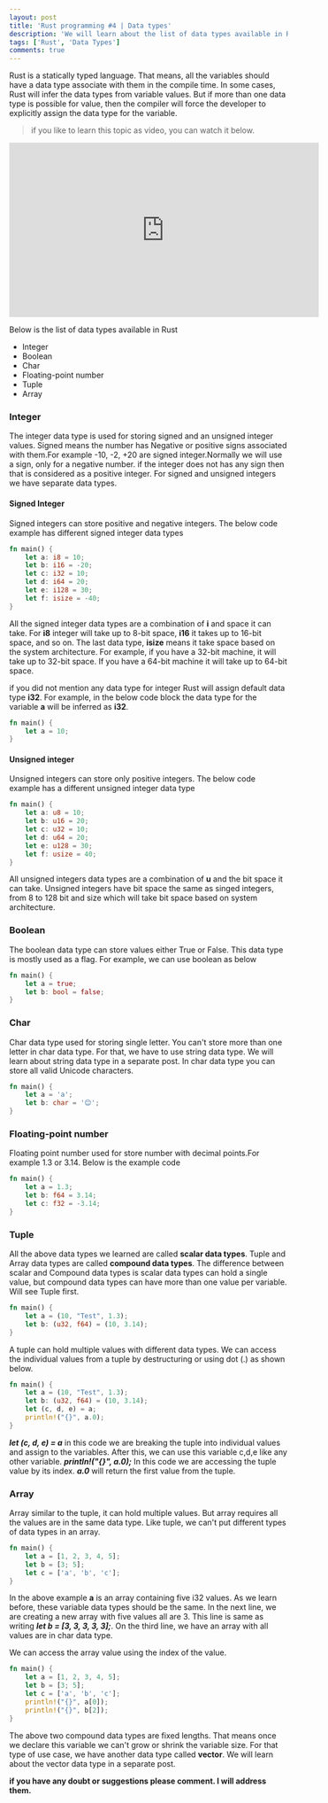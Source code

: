 ```yaml
---
layout: post
title: 'Rust programming #4 | Data types'
description: 'We will learn about the list of data types available in Rust and when to use what data types'
tags: ['Rust', 'Data Types']
comments: true
---
```


Rust is a statically typed language. That means, all the variables should have a data type associate with them in the compile time. In some cases, Rust will infer the data types from variable values. But if more than one data type is possible for value, then the compiler will force the developer to explicitly assign the data type for the variable.

> if you like to learn this topic as video, you can watch it below.

<div class="video-container">

<iframe width="560" height="315" src="https://www.youtube.com/embed/pGLqwOJYu3E" title="YouTube video player" frameborder="0" allow="accelerometer; autoplay; clipboard-write; encrypted-media; gyroscope; picture-in-picture" allowfullscreen></iframe>
</div>

Below is the list of data types available in Rust

- Integer
- Boolean
- Char
- Floating-point number
- Tuple
- Array

### Integer

The integer data type is used for storing signed and an unsigned integer values. Signed means the number has Negative or positive signs associated with them.For example -10, -2, +20 are signed integer.Normally we will use a sign, only for a negative number. if the integer does not has any sign then that is considered as a positive integer. For signed and unsigned integers we have separate data types.

#### Signed Integer

Signed integers can store positive and negative integers. The below code example has different signed integer data types

```rs
fn main() {
    let a: i8 = 10;
    let b: i16 = -20;
    let c: i32 = 10;
    let d: i64 = 20;
    let e: i128 = 30;
    let f: isize = -40;
}
```

All the signed integer data types are a combination of **i** and space it can take. For **i8** integer will take up to 8-bit space, **i16** it takes up to 16-bit space, and so on. The last data type, **isize** means it take space based on the system architecture. For example, if you have a 32-bit machine, it will take up to 32-bit space. If you have a 64-bit machine it will take up to 64-bit space.

if you did not mention any data type for integer Rust will assign default data type **i32**. For example, in the below code block the data type for the variable **a** will be inferred as **i32**.

```rs
fn main() {
    let a = 10;
}
```

#### Unsigned integer

Unsigned integers can store only positive integers. The below code example has a different unsigned integer data type

```rs
fn main() {
    let a: u8 = 10;
    let b: u16 = 20;
    let c: u32 = 10;
    let d: u64 = 20;
    let e: u128 = 30;
    let f: usize = 40;
}
```

All unsigned integers data types are a combination of **u** and the bit space it can take. Unsigned integers have bit space the same as singed integers, from 8 to 128 bit and size which will take bit space based on system architecture.

### Boolean

The boolean data type can store values either True or False. This data type is mostly used as a flag. For example, we can use boolean as below

```rs
fn main() {
    let a = true;
    let b: bool = false;
}
```

### Char

Char data type used for storing single letter. You can't store more than one letter in char data type. For that, we have to use string data type. We will learn about string data type in a separate post. In char data type you can store all valid Unicode characters.

```rs
fn main() {
    let a = 'a';
    let b: char = '😊';
}
```

### Floating-point number

Floating point number used for store number with decimal points.For example 1.3 or 3.14. Below is the example code

```rs
fn main() {
    let a = 1.3;
    let b: f64 = 3.14;
    let c: f32 = -3.14;
}
```

### Tuple

All the above data types we learned are called **scalar data types**. Tuple and Array data types are called **compound data types**. The difference between scalar and Compound data types is scalar data types can hold a single value, but compound data types can have more than one value per variable. Will see Tuple first.

```rs
fn main() {
    let a = (10, "Test", 1.3);
    let b: (u32, f64) = (10, 3.14);
}
```

A tuple can hold multiple values with different data types. We can access the individual values from a tuple by destructuring or using dot (.) as shown below.

```rs
fn main() {
    let a = (10, "Test", 1.3);
    let b: (u32, f64) = (10, 3.14);
    let (c, d, e) = a;
    println!("{}", a.0);
}
```

**_let (c, d, e) = a_** in this code we are breaking the tuple into individual values and assign to the variables. After this, we can use this variable c,d,e like any other variable. **_println!("{}", a.0);_** In this code we are accessing the tuple value by its index. **_a.0_** will return the first value from the tuple.

### Array

Array similar to the tuple, it can hold multiple values. But array requires all the values are in the same data type. Like tuple, we can't put different types of data types in an array.

```rs
fn main() {
    let a = [1, 2, 3, 4, 5];
    let b = [3; 5];
    let c = ['a', 'b', 'c'];
}
```

In the above example **a** is an array containing five i32 values. As we learn before, these variable data types should be the same. In the next line, we are creating a new array with five values all are 3. This line is same as writing **_let b = [3, 3, 3, 3, 3];_**. On the third line, we have an array with all values are in char data type.

We can access the array value using the index of the value.

```rs
fn main() {
    let a = [1, 2, 3, 4, 5];
    let b = [3; 5];
    let c = ['a', 'b', 'c'];
    println!("{}", a[0]);
    println!("{}", b[2]);
}
```

The above two compound data types are fixed lengths. That means once we declare this variable we can't grow or shrink the variable size. For that type of use case, we have another data type called **vector**. We will learn about the vector data type in a separate post.

**if you have any doubt or suggestions please comment. I will address them.**
